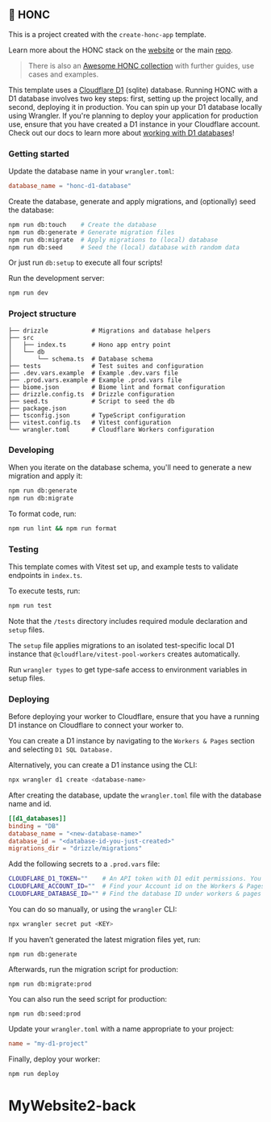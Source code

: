 ## 🪿 HONC

This is a project created with the `create-honc-app` template.

Learn more about the HONC stack on the [website](https://honc.dev) or the main [repo](https://github.com/fiberplane/create-honc-app).

> There is also an [Awesome HONC collection](https://github.com/fiberplane/awesome-honc) with further guides, use cases and examples.

This template uses a [Cloudflare D1](https://developers.cloudflare.com/d1) (sqlite) database. Running HONC with a D1 database involves two key steps: first, setting up the project locally, and second, deploying it in production. You can spin up your D1 database locally using Wrangler. If you're planning to deploy your application for production use, ensure that you have created a D1 instance in your Cloudflare account. Check out our docs to learn more about [working with D1 databases](https://docs.honc.dev/stack/databases/#cloudflare-d1)!

### Getting started

Update the database name in your `wrangler.toml`:

```toml
database_name = "honc-d1-database"
```

Create the database, generate and apply migrations, and (optionally) seed the database:

```sh
npm run db:touch    # Create the database
npm run db:generate # Generate migration files
npm run db:migrate  # Apply migrations to (local) database
npm run db:seed     # Seed the (local) database with random data
```

Or just run `db:setup` to execute all four scripts!

Run the development server:

```sh
npm run dev
```

### Project structure

```#
├── drizzle            # Migrations and database helpers
├── src
│   ├── index.ts       # Hono app entry point
│   └── db
│       └── schema.ts  # Database schema
├── tests              # Test suites and configuration
├── .dev.vars.example  # Example .dev.vars file
├── .prod.vars.example # Example .prod.vars file
├── biome.json         # Biome lint and format configuration
├── drizzle.config.ts  # Drizzle configuration
├── seed.ts            # Script to seed the db
├── package.json
├── tsconfig.json      # TypeScript configuration
├── vitest.config.ts   # Vitest configuration
└── wrangler.toml      # Cloudflare Workers configuration
```

### Developing

When you iterate on the database schema, you'll need to generate a new migration and apply it:
```sh
npm run db:generate
npm run db:migrate
```

To format code, run:

```bash
npm run lint && npm run format
```

### Testing

This template comes with Vitest set up, and example tests to validate endpoints in `index.ts`.

To execute tests, run:

```sh
npm run test
```

Note that the `/tests` directory includes required module declaration and `setup` files.

The `setup` file applies migrations to an isolated test-specific local D1 instance that `@cloudflare/vitest-pool-workers` creates automatically.

Run `wrangler types` to get type-safe access to environment variables in setup files.

### Deploying

Before deploying your worker to Cloudflare, ensure that you have a running D1 instance on Cloudflare to connect your worker to.

You can create a D1 instance by navigating to the `Workers & Pages` section and selecting `D1 SQL Database.`

Alternatively, you can create a D1 instance using the CLI:

```sh
npx wrangler d1 create <database-name>
```

After creating the database, update the `wrangler.toml` file with the database name and id.

```toml
[[d1_databases]]
binding = "DB"
database_name = "<new-database-name>"
database_id = "<database-id-you-just-created>"
migrations_dir = "drizzle/migrations"
```

Add the following secrets to a `.prod.vars` file:

```sh
CLOUDFLARE_D1_TOKEN=""    # An API token with D1 edit permissions. You can create API tokens from your Cloudflare profile
CLOUDFLARE_ACCOUNT_ID=""  # Find your Account id on the Workers & Pages overview (upper right)
CLOUDFLARE_DATABASE_ID="" # Find the database ID under workers & pages under D1 SQL Database and by selecting the created database
```

You can do so manually, or using the `wrangler` CLI:

```sh
npx wrangler secret put <KEY>
```

If you haven’t generated the latest migration files yet, run:
```shell
npm run db:generate
```

Afterwards, run the migration script for production:
```shell
npm run db:migrate:prod
```

You can also run the seed script for production:
```shell
npm run db:seed:prod
```

Update your `wrangler.toml` with a name appropriate to your project:

```toml
name = "my-d1-project"
```

Finally, deploy your worker:

```shell 
npm run deploy
```
# MyWebsite2-back

